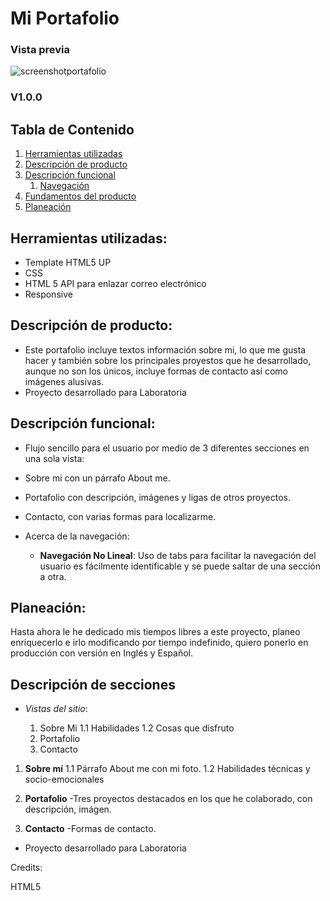 # Mi Portafolio

### Vista previa

![screenshotportafolio](https://user-images.githubusercontent.com/32860844/38592734-548192c2-3d03-11e8-8b07-f327fd0beb2e.png)

### V1.0.0



## Tabla de Contenido
1. [Herramientas utilizadas](#herramientas)
2. [Descripción de producto](#descripcion)
3. [Descripción funcional](#descripcion-func)
   1. [Navegación](#navegacion)
4. [Fundamentos del producto](#fundamentos)
5. [Planeación](#planeacion)

## <a name="herramientas"></a> Herramientas utilizadas:
- Template HTML5 UP
- CSS
- HTML 5 API para enlazar correo electrónico
- Responsive

## <a name="descripcion"></a> Descripción de producto:

- Este portafolio incluye textos información sobre mi, lo que me gusta hacer y también sobre los principales proyestos que he desarrollado, aunque no son los únicos, incluye formas de contacto así como imágenes alusivas.
- Proyecto desarrollado para Laboratoria

## <a name="descripcion-func"></a> Descripción funcional:

- Flujo  sencillo para el usuario por medio de 3    diferentes  secciones en una sola vista:
 - Sobre mi con un párrafo About me.
 - Portafolio con descripción, imágenes y ligas de otros proyectos.
 - Contacto, con varias formas para localizarme.

- <a name="navegacion"></a> Acerca de la navegación:
   - **Navegación No Lineal**: Uso de tabs para facilitar la navegación del usuario es fácilmente identificable y se puede saltar de una sección a otra.


## <a name="planeacion"></a> Planeación:

Hasta ahora le he dedicado mis tiempos libres a este proyecto, planeo enriquecerlo e irlo modificando por tiempo indefinido, quiero ponerlo en producción con versión en Inglés y Español.

## <a name="sketching"></a> Descripción de secciones ##

- *Vistas del sitio*:

   1. Sobre Mi
    1.1 Habilidades
    1.2 Cosas que disfruto
   2. Portafolio
   3. Contacto



1.  <a name="sketch-login"></a>**Sobre mí**
   1.1 Párrafo About me con mi foto.
   1.2 Habilidades técnicas y socio-emocionales

2.  <a name="sketch-login"></a>**Portafolio**
  -Tres proyectos destacados en los que he colaborado, con descripción, imágen.

3.  <a name="sketch-login"></a>**Contacto**
  -Formas de contacto.


 - Proyecto desarrollado para Laboratoria

Credits:

HTML5
